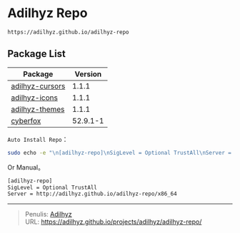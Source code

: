 # Adilhyz Repo


`https://adilhyz.github.io/adilhyz-repo`

## Package List

| Package                                                | Version |
| ------------------------------------------------------ | ------- |
| [adilhyz-cursors](https://adilhyz.github.io/adilhyz-repo/x86_64/adilhyz-cursors-1.1-1-any.pkg.tar.zst) | 1.1.1   |
| [adilhyz-icons](https://adilhyz.github.io/adilhyz-repo/x86_64/adilhyz-icons-1.1-1-any.pkg.tar.zst)     | 1.1.1   |
| [adilhyz-themes](https://adilhyz.github.io/adilhyz-repo/x86_64/adilhyz-themes-1.1-1-any.pkg.tar.zst)   | 1.1.1   |
| [cyberfox](https://adilhyz.github.io/adilhyz-repo/x86_64/cyberfox-52.9.1-1-x86_64.pkg.tar.zst)   | 52.9.1-1   |



<!--more-->

`Auto Install Repo`：

```bash {title="Open In Terminal"}
sudo echo -e "\n[adilhyz-repo]\nSigLevel = Optional TrustAll\nServer = http://adilhyz.github.io/adilhyz-repo/x86_64\n" | sudo tee -a /etc/pacman.conf > /dev/null
```

Or Manual。

```bash {title="/etc/pacman.conf"}
[adilhyz-repo]
SigLevel = Optional TrustAll
Server = http://adilhyz.github.io/adilhyz-repo/x86_64
```


---

> Penulis: [Adilhyz](https://github.com/adilhyz)  
> URL: https://adilhyz.github.io/projects/adilhyz/adilhyz-repo/  

